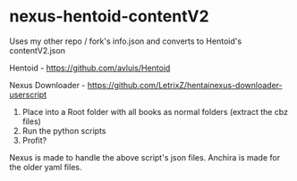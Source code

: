 # nexus-hentoid-contentV2
Uses my other repo / fork's info.json and converts to Hentoid's contentV2.json

Hentoid - https://github.com/avluis/Hentoid

Nexus Downloader - https://github.com/LetrixZ/hentainexus-downloader-userscript

1. Place into a Root folder with all books as normal folders (extract the cbz files)
2. Run the python scripts
3. Profit?

Nexus is made to handle the above script's json files. Anchira is made for the older yaml files. 
